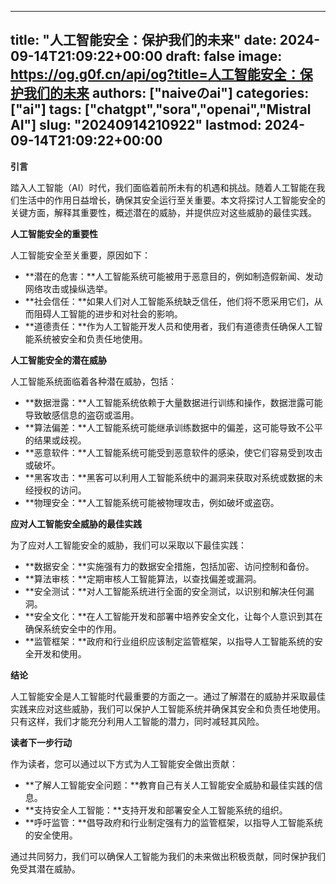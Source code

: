 
---
title: "人工智能安全：保护我们的未来"
date: 2024-09-14T21:09:22+00:00
draft: false
image: https://og.g0f.cn/api/og?title=人工智能安全：保护我们的未来
authors: ["naiveのai"]
categories: ["ai"]
tags: ["chatgpt","sora","openai","Mistral AI"]
slug: "20240914210922"
lastmod: 2024-09-14T21:09:22+00:00
---
**引言**

踏入人工智能（AI）时代，我们面临着前所未有的机遇和挑战。随着人工智能在我们生活中的作用日益增长，确保其安全运行至关重要。本文将探讨人工智能安全的关键方面，解释其重要性，概述潜在的威胁，并提供应对这些威胁的最佳实践。

**人工智能安全的重要性**

人工智能安全至关重要，原因如下：

* **潜在的危害：**人工智能系统可能被用于恶意目的，例如制造假新闻、发动网络攻击或操纵选举。
* **社会信任：**如果人们对人工智能系统缺乏信任，他们将不愿采用它们，从而阻碍人工智能的进步和对社会的影响。
* **道德责任：**作为人工智能开发人员和使用者，我们有道德责任确保人工智能系统被安全和负责任地使用。

**人工智能安全的潜在威胁**

人工智能系统面临着各种潜在威胁，包括：

* **数据泄露：**人工智能系统依赖于大量数据进行训练和操作，数据泄露可能导致敏感信息的盗窃或滥用。
* **算法偏差：**人工智能系统可能继承训练数据中的偏差，这可能导致不公平的结果或歧视。
* **恶意软件：**人工智能系统可能受到恶意软件的感染，使它们容易受到攻击或破坏。
* **黑客攻击：**黑客可以利用人工智能系统中的漏洞来获取对系统或数据的未经授权的访问。
* **物理安全：**人工智能系统可能被物理攻击，例如破坏或盗窃。

**应对人工智能安全威胁的最佳实践**

为了应对人工智能安全的威胁，我们可以采取以下最佳实践：

* **数据安全：**实施强有力的数据安全措施，包括加密、访问控制和备份。
* **算法审核：**定期审核人工智能算法，以查找偏差或漏洞。
* **安全测试：**对人工智能系统进行全面的安全测试，以识别和解决任何漏洞。
* **安全文化：**在人工智能开发和部署中培养安全文化，让每个人意识到其在确保系统安全中的作用。
* **监管框架：**政府和行业组织应该制定监管框架，以指导人工智能系统的安全开发和使用。

**结论**

人工智能安全是人工智能时代最重要的方面之一。通过了解潜在的威胁并采取最佳实践来应对这些威胁，我们可以保护人工智能系统并确保其安全和负责任地使用。只有这样，我们才能充分利用人工智能的潜力，同时减轻其风险。

**读者下一步行动**

作为读者，您可以通过以下方式为人工智能安全做出贡献：

* **了解人工智能安全问题：**教育自己有关人工智能安全威胁和最佳实践的信息。
* **支持安全人工智能：**支持开发和部署安全人工智能系统的组织。
* **呼吁监管：**倡导政府和行业制定强有力的监管框架，以指导人工智能系统的安全使用。

通过共同努力，我们可以确保人工智能为我们的未来做出积极贡献，同时保护我们免受其潜在威胁。